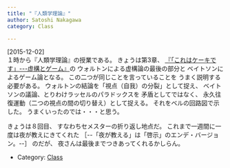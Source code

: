 ```yaml
---
title: "『人類学理論』"
author: Satoshi Nakagawa
category: Class

---
```


[2015-12-02]  
１時から『人類学理論』の授業である。
きょうは第3章、
[『「これはケーキです」---虚構とゲーム』](/~satoshi/anthrop/class/quotation/game.html)の
ウォルトンによる虚構論の最後の部分と
ベイトソンによるゲーム論となる。
この二つが同じことを言っていることを
うまく説明する必要がある。
ウォルトンの結論を「視点（自我）の分裂」として捉え、
ベイトソンの議論、とりわけラッセルのパラドックスを
矛盾としてではなく、
永久往復運動（二つの視点の間の切り替え）として捉える。
それをベルの回路図で示した。
うまくいったのでは・・・と思う。

 きょうは８回目、
すなわちセメスターの折り返し地点だ。
これまで一週間に一度は夜が教えにきてくれた
［--「夜が教える」は「啓示」のエンデ・バージョン。--］
のだが、
夜さんは最後までつきあってくれるかしらん。

- Category: [Class](/categories.html#Class)


